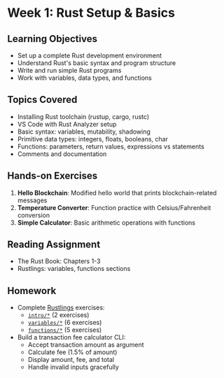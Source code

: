 # Week 1: Rust Setup & Basics

## Learning Objectives

- Set up a complete Rust development environment
- Understand Rust's basic syntax and program structure
- Write and run simple Rust programs
- Work with variables, data types, and functions

## Topics Covered

- Installing Rust toolchain (rustup, cargo, rustc)
- VS Code with Rust Analyzer setup
- Basic syntax: variables, mutability, shadowing
- Primitive data types: integers, floats, booleans, char
- Functions: parameters, return values, expressions vs statements
- Comments and documentation

## Hands-on Exercises

1. **Hello Blockchain**: Modified hello world that prints blockchain-related messages
2. **Temperature Converter**: Function practice with Celsius/Fahrenheit conversion
3. **Simple Calculator**: Basic arithmetic operations with functions

## Reading Assignment

- The Rust Book: Chapters 1-3
- Rustlings: variables, functions sections

## Homework

- Complete [Rustlings](https://github.com/rust-lang/rustlings) exercises:
  - [`intro/*`](https://github.com/rust-lang/rustlings/tree/main/exercises/00_intro) (2 exercises)
  - [`variables/*`](https://github.com/rust-lang/rustlings/tree/main/exercises/01_variables) (6 exercises)
  - [`functions/*`](https://github.com/rust-lang/rustlings/tree/main/exercises/02_functions) (5 exercises)
- Build a transaction fee calculator CLI:
  - Accept transaction amount as argument
  - Calculate fee (1.5% of amount)
  - Display amount, fee, and total
  - Handle invalid inputs gracefully
